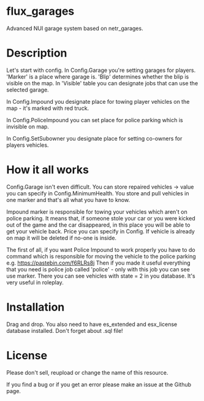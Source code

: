 # flux_garages
Advanced NUI garage system based on netr_garages.

# Description
Let's start with config. In Config.Garage you're setting garages for players. 'Marker' is a place where garage is. 'Blip' determines whether the blip is visible on the map. In 'Visible' table you can designate jobs that can use the selected garage.

In Config.Impound you designate place for towing player vehicles on the map - it's marked with red truck.

In Config.PoliceImpound you can set place for police parking which is invisible on map. 

In Config.SetSubowner you designate place for setting co-owners for players vehicles.

# How it all works
Config.Garage isn't even difficult. You can store repaired vehicles -> value you can specify in Config.MinimumHealth. You store and pull vehicles in one marker and that's all what you have to know.

Impound marker is responsible for towing your vehicles which aren't on police parking. It means that, if someone stole your car or you were kicked out of the game and the car disappeared, in this place you will be able to get your vehicle back. Price you can specify in Config. If vehicle is already on map it will be deleted if no-one is inside.

The first of all, if you want Police Impound to work properly you have to do command which is responsible for moving the vehicle to the police parking e.g. https://pastebin.com/f6RLRs8j
Then if you made it useful everything that you need is police job called 'police' - only with this job you can see use marker. There you can see vehicles with state = 2 in you database. It's very useful in roleplay.


# Installation
Drag and drop. You also need to have es_extended and esx_license database installed. Don't forget about .sql file!

# License
Please don't sell, reupload or change the name of this resource.


If you find a bug or if you get an error please make an issue at the Github page.
